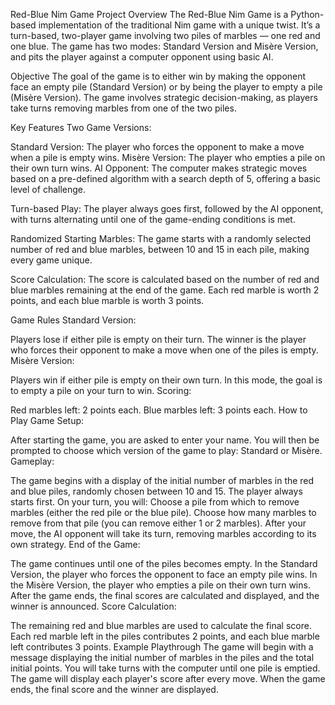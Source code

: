 Red-Blue Nim Game
Project Overview
The Red-Blue Nim Game is a Python-based implementation of the traditional Nim game with a unique twist. It’s a turn-based, two-player game involving two piles of marbles — one red and one blue. The game has two modes: Standard Version and Misère Version, and pits the player against a computer opponent using basic AI.

Objective
The goal of the game is to either win by making the opponent face an empty pile (Standard Version) or by being the player to empty a pile (Misère Version). The game involves strategic decision-making, as players take turns removing marbles from one of the two piles.

Key Features
Two Game Versions:

Standard Version: The player who forces the opponent to make a move when a pile is empty wins.
Misère Version: The player who empties a pile on their own turn wins.
AI Opponent: The computer makes strategic moves based on a pre-defined algorithm with a search depth of 5, offering a basic level of challenge.

Turn-based Play: The player always goes first, followed by the AI opponent, with turns alternating until one of the game-ending conditions is met.

Randomized Starting Marbles: The game starts with a randomly selected number of red and blue marbles, between 10 and 15 in each pile, making every game unique.

Score Calculation: The score is calculated based on the number of red and blue marbles remaining at the end of the game. Each red marble is worth 2 points, and each blue marble is worth 3 points.

Game Rules
Standard Version:

Players lose if either pile is empty on their turn. The winner is the player who forces their opponent to make a move when one of the piles is empty.
Misère Version:

Players win if either pile is empty on their own turn. In this mode, the goal is to empty a pile on your turn to win.
Scoring:

Red marbles left: 2 points each.
Blue marbles left: 3 points each.
How to Play
Game Setup:

After starting the game, you are asked to enter your name.
You will then be prompted to choose which version of the game to play: Standard or Misère.
Gameplay:

The game begins with a display of the initial number of marbles in the red and blue piles, randomly chosen between 10 and 15.
The player always starts first.
On your turn, you will:
Choose a pile from which to remove marbles (either the red pile or the blue pile).
Choose how many marbles to remove from that pile (you can remove either 1 or 2 marbles).
After your move, the AI opponent will take its turn, removing marbles according to its own strategy.
End of the Game:

The game continues until one of the piles becomes empty.
In the Standard Version, the player who forces the opponent to face an empty pile wins.
In the Misère Version, the player who empties a pile on their own turn wins.
After the game ends, the final scores are calculated and displayed, and the winner is announced.
Score Calculation:

The remaining red and blue marbles are used to calculate the final score.
Each red marble left in the piles contributes 2 points, and each blue marble left contributes 3 points.
Example Playthrough
The game will begin with a message displaying the initial number of marbles in the piles and the total initial points.
You will take turns with the computer until one pile is emptied.
The game will display each player's score after every move.
When the game ends, the final score and the winner are displayed.
